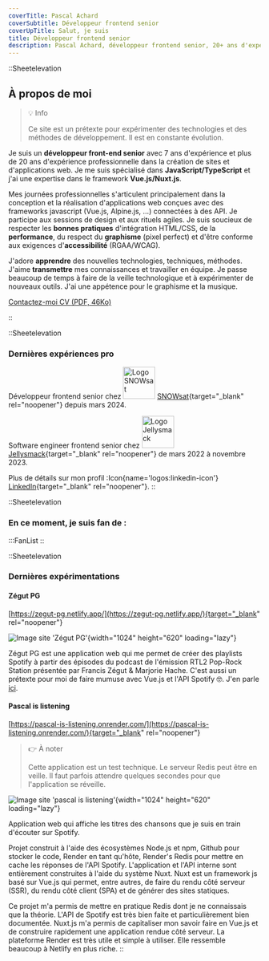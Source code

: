 ```yaml
---
coverTitle: Pascal Achard
coverSubtitle: Développeur frontend senior
coverUpTitle: Salut, je suis
title: Développeur frontend senior
description: Pascal Achard, développeur frontend senior, 20+ ans d'expérience, Vue.js, Nuxt.js, TypeScript, Craftcms, Tailwindcss, Docker, Node.js, Webpack, Prettier, Notion, Netlify, render...
---
```


::Sheetelevation
## À propos de moi

> <span class="mr-2">💡</span>  <span class="font-rubik-medium font-medium text-primary">Info</span>
>
> Ce site est un prétexte pour expérimenter des technologies et des méthodes de développement. Il est en constante évolution.

Je suis un **développeur front-end senior** avec 7 ans d'expérience et plus de 20 ans d'expérience professionnelle dans la
création de sites et d'applications web. Je me suis spécialisé dans **JavaScript/TypeScript** et j'ai une expertise dans le
framework **Vue.js/Nuxt.js**.

Mes journées professionnelles s'articulent principalement dans la conception et la réalisation d'applications web
conçues avec des frameworks javascript (Vue.js, Alpine.js, ...) connectées à des API. Je participe aux sessions de design
et aux rituels agiles. Je suis soucieux de respecter les **bonnes pratiques** d'intégration HTML/CSS, de la
**performance**, du respect du **graphisme** (pixel perfect) et d'être conforme aux exigences d'**accessibilité** (RGAA/WCAG).

J'adore **apprendre** des nouvelles technologies, techniques, méthodes. J'aime **transmettre** mes connaissances et
travailler en équipe. Je passe beaucoup de temps à faire de la veille technologique et à expérimenter de nouveaux
outils. J'ai une appétence pour le graphisme et la musique.

<p class="mt-6 flex gap-3 md:gap-5 flex-wrap">
    <a
        class="inline-flex items-center"
        href="https://www.linkedin.com/in/pascal-achard" target="_blank" rel="noopener"
        >
        <span class="text-2xl"><Icon class="mr-1 text-primary" name="mdi:linkedin"></Icon></span>
        <span class="leading-none mt-1">Contactez-moi</span>
    </a>
    <a
        class="inline-flex items-center"
        href="/pdf/CV-Pascal-Achard-2023.pdf"
        target="_blank"
        rel="noopener"
        >
        <span class="text-2xl"><Icon class="mr-1 text-primary" name="mdi:file-document"></Icon></span>
        <span class="leading-none mt-1">CV <span class="no-underline text-xs">(PDF, 46Ko)</span></span>
    </a>
</p>
::

::Sheetelevation
### Dernières expériences pro

Développeur frontend senior chez <img loading="lazy" src="/images/content/logo-snowsat.png" alt="Logo SNOWsat" width="64" height="64" class="inline-block w-[1.3em] !mb-0"> [SNOWsat](https://www.snowsat.com/fr){target="_blank" rel="noopener"} depuis mars 2024.

Software engineer frontend senior chez <img loading="lazy" src="/images/content/jsk.png" alt="Logo Jellysmack" width="64" height="64" class="inline-block w-[1.3em] !mb-0"> [Jellysmack](https://jellysmack.com/fr/){target="_blank" rel="noopener"} de mars 2022 à novembre 2023.

Plus de détails sur mon profil :Icon{name='logos:linkedin-icon'} [LinkedIn](https://www.linkedin.com/in/pascal-achard/){target="_blank" rel="noopener"}.
::

::Sheetelevation
### En ce moment, je suis fan de :
  :::FanList
::

::Sheetelevation
### Dernières expérimentations

#### Zégut PG
[https://zegut-pg.netlify.app/](https://zegut-pg.netlify.app/){target="_blank" rel="noopener"}

![Image site 'Zégut PG'](/images/content/zegut-pg.webp){width="1024" height="620" loading="lazy"}

Zégut PG est une application web qui me permet de créer des playlists Spotify à partir des épisodes du podcast de l'émission RTL2 Pop-Rock Station présentée par Francis Zégut & Marjorie Hache. C'est aussi un prétexte pour moi de faire mumuse avec Vue.js et l'API Spotify 🤓. J'en parle [ici](https://www.linkedin.com/pulse/z%25C3%25A9gut-pg-cr%25C3%25A9ez-des-playlists-spotify-%25C3%25A0-partir-de-l%25C3%25A9mission-achard).

#### Pascal is listening

[https://pascal-is-listening.onrender.com/](https://pascal-is-listening.onrender.com/){target="_blank" rel="noopener"}

> <span class="mr-2">👉</span>  <span class="font-rubik-medium font-medium text-primary">À noter</span>
>
> Cette application est un test technique. Le serveur Redis peut être en veille. Il faut parfois attendre quelques secondes pour que l'application se réveille.

![Image site 'pascal is listening'](/images/content/pascal-is-listening.webp){width="1024" height="620" loading="lazy"}

Application web qui affiche les titres des chansons que je suis en train d'écouter sur Spotify.

Projet construit à l'aide des écosystèmes Node.js et npm, Github pour stocker le code, Render en tant qu'hôte, Render's
Redis pour mettre en cache les réponses de l'API Spotify. L'application et l'API interne sont entièrement construites à
l'aide du système Nuxt. Nuxt est un framework js basé sur Vue.js qui permet, entre autres, de faire du rendu côté
serveur (SSR), du rendu côté client (SPA) et de générer des sites statiques.

Ce projet m'a permis de mettre en pratique Redis dont je ne connaissais que la théorie. L'API de Spotify est très bien
faite et particulièrement bien documentée. Nuxt.js m'a permis de capitaliser mon savoir faire en Vue.js et de construire
rapidement une application rendue côté serveur. La plateforme Render est très utile et simple à utiliser. Elle ressemble
beaucoup à Netlify en plus riche.
::


